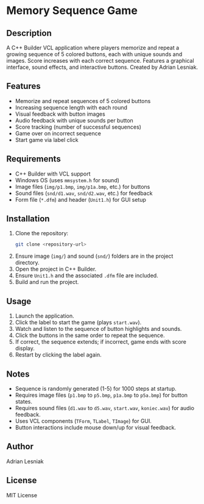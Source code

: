 # Memory Sequence Game

## Description
A C++ Builder VCL application where players memorize and repeat a growing sequence of 5 colored buttons, each with unique sounds and images. Score increases with each correct sequence. Features a graphical interface, sound effects, and interactive buttons. Created by Adrian Lesniak.

## Features
- Memorize and repeat sequences of 5 colored buttons
- Increasing sequence length with each round
- Visual feedback with button images
- Audio feedback with unique sounds per button
- Score tracking (number of successful sequences)
- Game over on incorrect sequence
- Start game via label click

## Requirements
- C++ Builder with VCL support
- Windows OS (uses `mmsystem.h` for sound)
- Image files (`img/p1.bmp`, `img/p1a.bmp`, etc.) for buttons
- Sound files (`snd/d1.wav`, `snd/d2.wav`, etc.) for feedback
- Form file (`*.dfm`) and header (`Unit1.h`) for GUI setup

## Installation
1. Clone the repository:
   ```bash
   git clone <repository-url>
   ```
2. Ensure image (`img/`) and sound (`snd/`) folders are in the project directory.
3. Open the project in C++ Builder.
4. Ensure `Unit1.h` and the associated `.dfm` file are included.
5. Build and run the project.

## Usage
1. Launch the application.
2. Click the label to start the game (plays `start.wav`).
3. Watch and listen to the sequence of button highlights and sounds.
4. Click the buttons in the same order to repeat the sequence.
5. If correct, the sequence extends; if incorrect, game ends with score display.
6. Restart by clicking the label again.

## Notes
- Sequence is randomly generated (1-5) for 1000 steps at startup.
- Requires image files (`p1.bmp` to `p5.bmp`, `p1a.bmp` to `p5a.bmp`) for button states.
- Requires sound files (`d1.wav` to `d5.wav`, `start.wav`, `koniec.wav`) for audio feedback.
- Uses VCL components (`TForm`, `TLabel`, `TImage`) for GUI.
- Button interactions include mouse down/up for visual feedback.

## Author
Adrian Lesniak

## License
MIT License